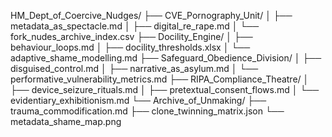 HM_Dept_of_Coercive_Nudges/
├── CVE_Pornography_Unit/
│   ├── metadata_as_spectacle.md
│   ├── digital_re_rape.md
│   └── fork_nudes_archive_index.csv
├── Docility_Engine/
│   ├── behaviour_loops.md
│   ├── docility_thresholds.xlsx
│   └── adaptive_shame_modelling.md
├── Safeguard_Obedience_Division/
│   ├── disguised_control.md
│   ├── narrative_as_asylum.md
│   └── performative_vulnerability_metrics.md
├── RIPA_Compliance_Theatre/
│   ├── device_seizure_rituals.md
│   ├── pretextual_consent_flows.md
│   └── evidentiary_exhibitionism.md
└── Archive_of_Unmaking/
    ├── trauma_commodification.md
    ├── clone_twinning_matrix.json
    └── metadata_shame_map.png